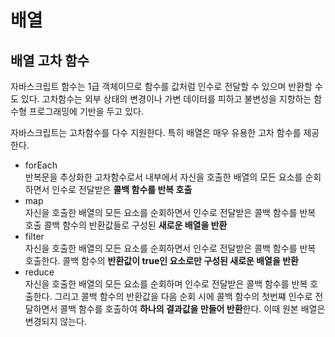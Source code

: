 # 배열

## 배열 고차 함수

자바스크립트 함수는 1급 객체이므로 함수를 값처럼 인수로 전달할 수 있으며 반환할 수도 있다.
고차함수는 외부 상태의 변경이나 가변 데이터를 피하고 불변성을 지향하는 함수형 프로그래밍에 기반을 두고 있다.

자바스크립트는 고차함수를 다수 지원한다. 특히 배열은 매우 유용한 고차 함수를 제공한다.

- forEach
  <br>
  반복문을 추상화한 고차함수로서 내부에서 자신을 호출한 배열의 모든 요소를 순회하면서 인수로 전달받은 <strong>콜백 함수를 반복 호출</strong>
  <br>
- map
  <br>
  자신을 호출한 배열의 모든 요소를 순회하면서 인수로 전달받은 콜백 함수를 반복 호출
  콜백 함수의 반환값들로 구성된 <strong>새로운 배열을 반환</strong>
  <br>
- filter
  <br>
  자신을 호출한 배열의 모든 요소를 순회하면서 인수로 전달받은 콜백 함수를 반복 호출한다.
  콜백 함수의 <strong>반환값이 true인 요소로만 구성된 새로운 배열을 반환</strong>
  <br>
- reduce
  <br>
  자신을 호출한 배열의 모든 요소를 순회하며 인수로 전달받은 콜백 함수를 반복 호출한다. 그리고 콜백 함수의 반환값을 다음 순회 시에 콜백 함수의 첫번쨰 인수로 전달하면서 콜백 함수를 호출하여 <strong>하나의 결과값을 만들어 반환</strong>한다. 이때 원본 배열은 변경되지 않는다.
